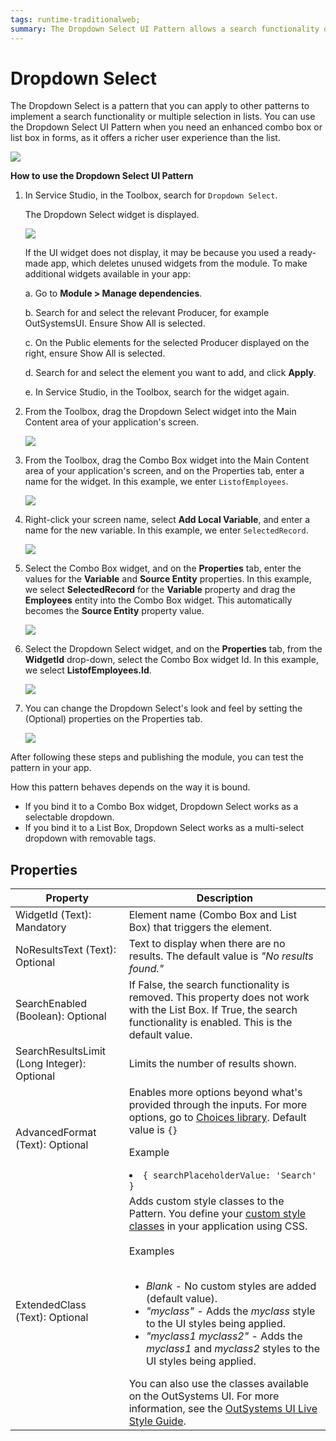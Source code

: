 ```yaml
---
tags: runtime-traditionalweb; 
summary: The Dropdown Select UI Pattern allows a search functionality or multiple selection in lists with enhanced UX experience.
---
```


# Dropdown Select

The Dropdown Select is a pattern that you can apply to other patterns to implement a search functionality or multiple selection in lists. You can use the Dropdown Select UI Pattern when you need an enhanced combo box or list box in forms, as it offers a richer user experience than the list.

![](<images/dropdownselect-6-ss.png>)

**How to use the Dropdown Select UI Pattern**

1. In Service Studio, in the Toolbox, search for `Dropdown Select`.

    The Dropdown Select widget is displayed.

    ![](<images/dropdownselect-1-ss.png>)

    If the UI widget does not display, it may be because you used a ready-made app, which deletes unused widgets from the module. To make additional widgets available in your app:

    a. Go to **Module > Manage dependencies**.

    b. Search for and select the relevant Producer, for example OutSystemsUI. Ensure Show All is selected. 

    c. On the Public elements for the selected Producer displayed on the right, ensure Show All is selected.
    
    d. Search for and select the element you want to add, and click **Apply**. 
    
    e. In Service Studio, in the Toolbox, search for the widget again.

1. From the Toolbox, drag the Dropdown Select widget into the Main Content area of your application's screen.

    ![](<images/dropdownselect-5-ss.png>)

1. From the Toolbox, drag the Combo Box widget into the Main Content area of your application's screen, and on the Properties tab, enter a name for the widget. In this example, we enter `ListofEmployees`.

    ![](<images/dropdownselect-9-ss.png?width=800>)

1. Right-click your screen name, select **Add Local Variable**, and enter a name for the new variable. In this example, we enter `SelectedRecord`.

    ![](<images/dropdownselect-8-ss.png>)

1. Select the Combo Box widget, and on the **Properties** tab, enter the values for the **Variable** and **Source Entity** properties. In this example, we select **SelectedRecord** for the **Variable** property and drag the **Employees** entity into the Combo Box widget. This automatically becomes the **Source Entity** property value. 

    ![](<images/dropdownselect-11-ss.png?width=800>)

1. Select the Dropdown Select widget, and on the **Properties** tab, from the **WidgetId** drop-down, select the Combo Box widget Id. In this example, we select **ListofEmployees.Id**.

    ![](<images/dropdownselect-12-ss.png>)

1. You can change the Dropdown Select's look and feel by setting the (Optional) properties on the Properties tab.

    ![](<images/dropdownselect-13-ss.png>)

After following these steps and publishing the module, you can test the pattern in your app.

How this pattern behaves depends on the way it is bound.

* If you bind it to a Combo Box widget, Dropdown Select works as a selectable dropdown.
* If you bind it to a List Box, Dropdown Select works as a multi-select dropdown with removable tags.

## Properties

| **Property** |  **Description** |
|---|---|
| WidgetId (Text): Mandatory |  Element name (Combo Box and List Box) that triggers the element. |  
| NoResultsText (Text): Optional |  Text to display when there are no results. The default value is _"No results found."_ |  
| SearchEnabled (Boolean): Optional  | If False, the search functionality is removed. This property does not work with the List Box. If True, the search functionality is enabled. This is the default value. | 
| SearchResultsLimit (Long Integer): Optional |  Limits the number of results shown. | 
| AdvancedFormat (Text): Optional   | Enables more options beyond what's provided through the inputs. For more options, go to [Choices library](https://github.com/jshjohnson/Choices). Default value is `{}`<p>Example</p> <li>`{ searchPlaceholderValue: 'Search' }`</li> |
| ExtendedClass (Text): Optional  |  Adds custom style classes to the Pattern. You define your [custom style classes](../../../look-feel/css.md) in your application using CSS.<br/><br/>Examples<br/><br/> <ul><li>_Blank_ - No custom styles are added (default value).</li><li>_"myclass"_ - Adds the _myclass_ style to the UI styles being applied.</li><li>_"myclass1 myclass2"_ - Adds the _myclass1_ and _myclass2_ styles to the UI styles being applied.</li></ul>You can also use the classes available on the OutSystems UI. For more information, see the [OutSystems UI Live Style Guide](https://outsystemsui.outsystems.com/StyleGuidePreview/Styles). |
  
